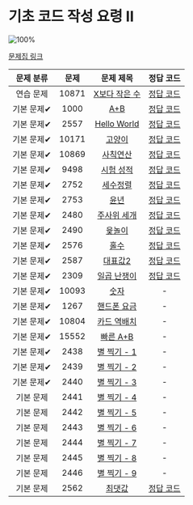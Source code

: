 # 기초 코드 작성 요령 II

![100%](https://progress-bar.dev/14/?scale=27&title=progress&width=500&color=babaca&suffix=/27)

[문제집 링크](https://www.acmicpc.net/workbook/view/7306)

| 문제 분류 | 문제 | 문제 제목 | 정답 코드 |
| :--: | :--: | :--: | :--: |
| 연습 문제 | 10871 | [X보다 작은 수](https://www.acmicpc.net/problem/10871) | [정답 코드](0x02/10871.swift) |
| 기본 문제✔ | 1000 | [A+B](https://www.acmicpc.net/problem/1000) | [정답 코드](0x02/1000.swift) |
| 기본 문제✔ | 2557 | [Hello World](https://www.acmicpc.net/problem/2557) | [정답 코드](0x02/2557.swift) |
| 기본 문제✔ | 10171 | [고양이](https://www.acmicpc.net/problem/10171) | [정답 코드](0x02/10171.swift) |
| 기본 문제✔ | 10869 | [사칙연산](https://www.acmicpc.net/problem/10869) | [정답 코드](0x02/10869.swift) |
| 기본 문제✔ | 9498 | [시험 성적](https://www.acmicpc.net/problem/9498) | [정답 코드](0x02/9498.swift) |
| 기본 문제✔ | 2752 | [세수정렬](https://www.acmicpc.net/problem/2752) | [정답 코드](0x02/2752.swift) |
| 기본 문제✔ | 2753 | [윤년](https://www.acmicpc.net/problem/2753) | [정답 코드](0x02/2753.swift) |
| 기본 문제✔ | 2480 | [주사위 세개](https://www.acmicpc.net/problem/2480) | [정답 코드](0x02/2480.swift) |
| 기본 문제✔ | 2490 | [윷놀이](https://www.acmicpc.net/problem/2490) | [정답 코드](0x02/2490.swift) |
| 기본 문제✔ | 2576 | [홀수](https://www.acmicpc.net/problem/2576) | [정답 코드](0x02/2576.swift) |
| 기본 문제✔ | 2587 | [대표값2](https://www.acmicpc.net/problem/2587) | [정답 코드](0x02/2587.swift) |
| 기본 문제✔ | 2309 | [일곱 난쟁이](https://www.acmicpc.net/problem/2309) | [정답 코드](0x02/2309.swift) |
| 기본 문제✔ | 10093 | [숫자](https://www.acmicpc.net/problem/10093) | - |
| 기본 문제✔ | 1267 | [핸드폰 요금](https://www.acmicpc.net/problem/1267) | - |
| 기본 문제✔ | 10804 | [카드 역배치](https://www.acmicpc.net/problem/10804) | - |
| 기본 문제✔ | 15552 | [빠른 A+B](https://www.acmicpc.net/problem/15552) | - |
| 기본 문제✔ | 2438 | [별 찍기 - 1](https://www.acmicpc.net/problem/2438) | - |
| 기본 문제✔ | 2439 | [별 찍기 - 2](https://www.acmicpc.net/problem/2439) | - |
| 기본 문제✔ | 2440 | [별 찍기 - 3](https://www.acmicpc.net/problem/2440) | - |
| 기본 문제 | 2441 | [별 찍기 - 4](https://www.acmicpc.net/problem/2441) | - |
| 기본 문제 | 2442 | [별 찍기 - 5](https://www.acmicpc.net/problem/2442) | - |
| 기본 문제 | 2443 | [별 찍기 - 6](https://www.acmicpc.net/problem/2443) | - |
| 기본 문제 | 2444 | [별 찍기 - 7](https://www.acmicpc.net/problem/2444) | - |
| 기본 문제 | 2445 | [별 찍기 - 8](https://www.acmicpc.net/problem/2445) | - |
| 기본 문제 | 2446 | [별 찍기 - 9](https://www.acmicpc.net/problem/2446) | - |
| 기본 문제 | 2562 | [최댓값](https://www.acmicpc.net/problem/2562) | [정답 코드](0x02/2562.swift) |
